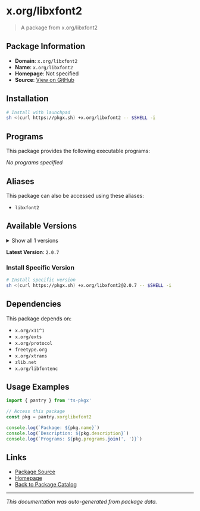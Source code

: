 # x.org/libxfont2

> A package from x.org/libxfont2

## Package Information

- **Domain**: `x.org/libxfont2`
- **Name**: `x.org/libxfont2`
- **Homepage**: Not specified
- **Source**: [View on GitHub](https://github.com/pkgxdev/pantry/tree/main/projects/x.org/libxfont2/package.yml)

## Installation

```bash
# Install with launchpad
sh <(curl https://pkgx.sh) +x.org/libxfont2 -- $SHELL -i
```

## Programs

This package provides the following executable programs:

*No programs specified*

## Aliases

This package can also be accessed using these aliases:

- `libxfont2`

## Available Versions

<details>
<summary>Show all 1 versions</summary>

- `2.0.7`

</details>

**Latest Version**: `2.0.7`

### Install Specific Version

```bash
# Install specific version
sh <(curl https://pkgx.sh) +x.org/libxfont2@2.0.7 -- $SHELL -i
```

## Dependencies

This package depends on:

- `x.org/x11^1`
- `x.org/exts`
- `x.org/protocol`
- `freetype.org`
- `x.org/xtrans`
- `zlib.net`
- `x.org/libfontenc`

## Usage Examples

```typescript
import { pantry } from 'ts-pkgx'

// Access this package
const pkg = pantry.xorglibxfont2

console.log(`Package: ${pkg.name}`)
console.log(`Description: ${pkg.description}`)
console.log(`Programs: ${pkg.programs.join(', ')}`)
```

## Links

- [Package Source](https://github.com/pkgxdev/pantry/tree/main/projects/x.org/libxfont2/package.yml)
- [Homepage](#)
- [Back to Package Catalog](../package-catalog.md)

---

*This documentation was auto-generated from package data.*
